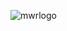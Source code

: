 ![mwrlogo](https://user-images.githubusercontent.com/53983340/77702356-14ec5980-6f97-11ea-87c7-3cb0a3fa6e90.jpg)


